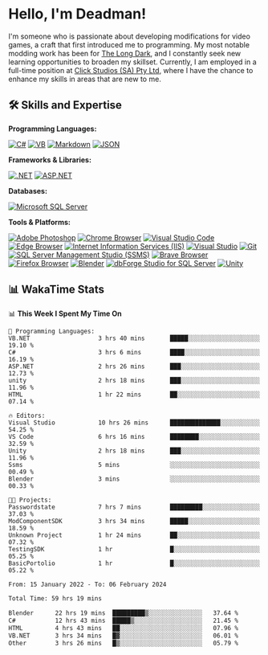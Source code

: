 # Hello, I'm Deadman!

I'm someone who is passionate about developing modifications for video games, a craft that first introduced me to programming. My most notable modding work has been for [The Long Dark](https://www.thelongdark.com/), and I constantly seek new learning opportunities to broaden my skillset. Currently, I am employed in a full-time position at [Click Studios (SA) Pty Ltd](https://www.clickstudios.com.au/), where I have the chance to enhance my skills in areas that are new to me.

## 🛠 Skills and Expertise
**Programming Languages:** 

[![C#](https://img.shields.io/badge/c%23-%23239120.svg?style=for-the-badge&logo=csharp&logoColor=white)](https://docs.microsoft.com/en-us/dotnet/csharp/) [![VB](https://img.shields.io/badge/VB.NET-%239561CC.svg?style=for-the-badge&logo=visualbasic&logoColor=white)](https://docs.microsoft.com/en-us/dotnet/visual-basic/) [![Markdown](https://img.shields.io/badge/markdown-%23000000.svg?style=for-the-badge&logo=markdown&logoColor=white)](https://www.markdownguide.org/) [![JSON](https://img.shields.io/badge/JSON-%23000000.svg?style=for-the-badge&logo=json&logoColor=white)](https://www.json.org/json-en.html)

**Frameworks & Libraries:**

[![.NET](https://img.shields.io/badge/.NET-%23512BD4.svg?style=for-the-badge&logo=dotnet&logoColor=white)](https://dotnet.microsoft.com/) [![ASP.NET](https://img.shields.io/badge/ASP.NET-%23512BD4.svg?style=for-the-badge&logo=dotnet&logoColor=white)](https://dotnet.microsoft.com/apps/aspnet)

**Databases:**

[![Microsoft SQL Server](https://img.shields.io/badge/Microsoft%20SQL%20Server-CC2927?style=for-the-badge&logo=microsoft%20sql%20server&logoColor=white)](https://www.microsoft.com/en-us/sql-server)

**Tools & Platforms:**

[![Adobe Photoshop](https://img.shields.io/badge/adobe%20photoshop-%2331A8FF.svg?style=for-the-badge&logo=adobe-photoshop&logoColor=white)](https://www.adobe.com/products/photoshop.html) [![Chrome Browser](https://img.shields.io/badge/chrome%20browser-%234285F4.svg?style=for-the-badge&logo=google-chrome&logoColor=white)](https://www.google.com/chrome/) [![Visual Studio Code](https://img.shields.io/badge/visual%20studio%20code-%23007ACC.svg?style=for-the-badge&logo=visual-studio-code&logoColor=white)](https://code.visualstudio.com/) [![Edge Browser](https://img.shields.io/badge/edge%20browser-%230078D7.svg?style=for-the-badge&logo=microsoft-edge&logoColor=white)](https://www.microsoft.com/edge) [![Internet Information Services (IIS)](https://img.shields.io/badge/Internet%20Information%20Services-%23512BD4.svg?style=for-the-badge&logo=internet-information-services&logoColor=white)](https://www.iis.net/) [![Visual Studio](https://img.shields.io/badge/visual%20studio-%235C2D91.svg?style=for-the-badge&logo=visual-studio&logoColor=white)](https://visualstudio.microsoft.com/) [![Git](https://img.shields.io/badge/git-%23F05033.svg?style=for-the-badge&logo=git&logoColor=white)](https://git-scm.com/) [![SQL Server Management Studio (SSMS)](https://img.shields.io/badge/SQL%20Server%20Management%20Studio-%23E95420.svg?style=for-the-badge&logo=sql-server-management-studio&logoColor=white)](https://docs.microsoft.com/en-us/sql/ssms/sql-server-management-studio-ssms) [![Brave Browser](https://img.shields.io/badge/brave%20browser-%23FB542B.svg?style=for-the-badge&logo=brave&logoColor=white)](https://brave.com/) [![Firefox Browser](https://img.shields.io/badge/firefox%20browser-%23FF7139.svg?style=for-the-badge&logo=firefox-browser&logoColor=white)](https://www.mozilla.org/en-US/firefox/new/) [![Blender](https://img.shields.io/badge/blender-%23F5792A.svg?style=for-the-badge&logo=blender&logoColor=white)](https://www.blender.org/) [![dbForge Studio for SQL Server](https://img.shields.io/badge/dbForge%20Studio-%23F8981D.svg?style=for-the-badge&logo=dbforge-studio&logoColor=white)](https://www.devart.com/dbforge/sql/studio/) [![Unity](https://img.shields.io/badge/unity-%23000000.svg?style=for-the-badge&logo=unity&logoColor=white)](https://unity.com/) 
 
## 📊 WakaTime Stats
<!--START_SECTION:waka-->
📊 **This Week I Spent My Time On** 

```text
💬 Programming Languages: 
VB.NET                   3 hrs 40 mins       █████░░░░░░░░░░░░░░░░░░░░   19.10 % 
C#                       3 hrs 6 mins        ████░░░░░░░░░░░░░░░░░░░░░   16.19 % 
ASP.NET                  2 hrs 26 mins       ███░░░░░░░░░░░░░░░░░░░░░░   12.73 % 
unity                    2 hrs 18 mins       ███░░░░░░░░░░░░░░░░░░░░░░   11.96 % 
HTML                     1 hr 22 mins        ██░░░░░░░░░░░░░░░░░░░░░░░   07.14 % 

🔥 Editors: 
Visual Studio            10 hrs 26 mins      ██████████████░░░░░░░░░░░   54.25 % 
VS Code                  6 hrs 16 mins       ████████░░░░░░░░░░░░░░░░░   32.59 % 
Unity                    2 hrs 18 mins       ███░░░░░░░░░░░░░░░░░░░░░░   11.96 % 
Ssms                     5 mins              ░░░░░░░░░░░░░░░░░░░░░░░░░   00.49 % 
Blender                  3 mins              ░░░░░░░░░░░░░░░░░░░░░░░░░   00.33 % 

🐱‍💻 Projects: 
Passwordstate            7 hrs 7 mins        █████████░░░░░░░░░░░░░░░░   37.03 % 
ModComponentSDK          3 hrs 34 mins       █████░░░░░░░░░░░░░░░░░░░░   18.59 % 
Unknown Project          1 hr 24 mins        ██░░░░░░░░░░░░░░░░░░░░░░░   07.32 % 
TestingSDK               1 hr                █░░░░░░░░░░░░░░░░░░░░░░░░   05.25 % 
BasicPortolio            1 hr                █░░░░░░░░░░░░░░░░░░░░░░░░   05.22 % 
```


<!--END_SECTION:waka-->

<!--START_SECTION:wakaaddon-->

```txt
From: 15 January 2022 - To: 06 February 2024

Total Time: 59 hrs 19 mins

Blender      22 hrs 19 mins  █████████▒░░░░░░░░░░░░░░░   37.64 %
C#           12 hrs 43 mins  █████▒░░░░░░░░░░░░░░░░░░░   21.45 %
HTML         4 hrs 43 mins   ██░░░░░░░░░░░░░░░░░░░░░░░   07.96 %
VB.NET       3 hrs 34 mins   █▓░░░░░░░░░░░░░░░░░░░░░░░   06.01 %
Other        3 hrs 26 mins   █▒░░░░░░░░░░░░░░░░░░░░░░░   05.79 %
```

<!--END_SECTION:wakaaddon-->
